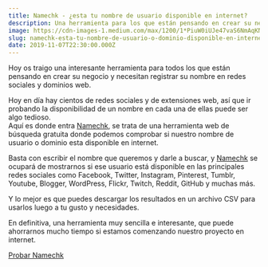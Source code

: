```yaml
---
title: Namechk - ¿esta tu nombre de usuario disponible en internet?
description: Una herramienta para los que están pensando en crear su negocio y necesitan registrar su nombre en redes sociales.
image: https://cdn-images-1.medium.com/max/1200/1*PiuW0iUJe47vaS6NmAqKNw.png
slug: namechk-esta-tu-nombre-de-usuario-o-dominio-disponible-en-internet
date: 2019-11-07T22:30:00.000Z
---
```


Hoy os traigo una interesante herramienta para todos los que están pensando en crear su negocio y necesitan registrar su nombre en redes sociales y dominios web.

Hoy en día hay cientos de redes sociales y de extensiones web, así que ir probando la disponibilidad de un nombre en cada una de ellas puede ser algo tedioso.  
Aquí es donde entra [Namechk](https://namechk.com), se trata de una herramienta web de búsqueda gratuita donde podemos comprobar si nuestro nombre de usuario o dominio esta disponible en internet.

Basta con escribir el nombre que queremos y darle a buscar, y [Namechk](https://namechk.com) se ocupará de mostrarnos si ese usuario está disponible en las principales redes sociales como Facebook, Twitter, Instagram, Pinterest, Tumblr, Youtube, Blogger, WordPress, Flickr, Twitch, Reddit, GitHub y muchas más.

Y lo mejor es que puedes descargar los resultados en un archivo CSV para usarlos luego a tu gusto y necesidades.

En definitiva, una herramienta muy sencilla e interesante, que puede ahorrarnos mucho tiempo si estamos comenzando nuestro proyecto en internet.

[Probar Namechk](https://namechk.com)
